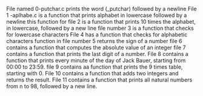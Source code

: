 File named 0-putchar.c prints the word  (_putchar) followed by a newline
File 1 -aplhabe.c is a function that prints alphabet in lowercase followed by a newline
this function for file 2 is a function that prints 10 times the alphabet, in lowercase, followed by a new line
file number 3 is a function that checks for lowercase characters
File 4 has a function that checks for alphabetic characters
function in file number 5 returns the sign of a number
file 6 contains a function that computes the absolute value of an integer
file 7 contains a function that prints the last digit of a number.
 File 8 contains a function that prints every minute of the day of Jack Bauer, starting from 00:00 to 23:59.
file 9 contains aa function that prints the 9 times table, starting with 0.
 File 10 contains  a function that adds two integers and returns the result.
File 11 contains a function that prints all natural numbers from n to 98, followed by a new line.
